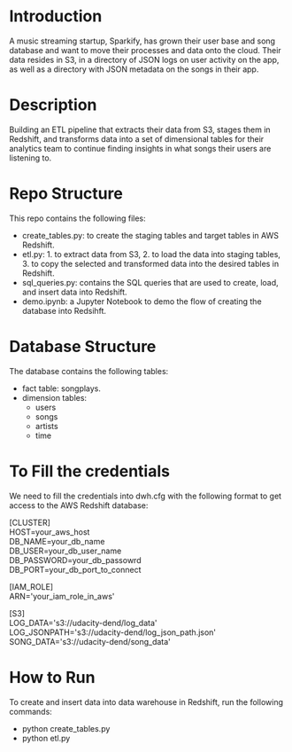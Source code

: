 # Introduction
A music streaming startup, Sparkify, has grown their user base and song database and want to move their processes and data onto the cloud. Their data resides in S3, in a directory of JSON logs on user activity on the app, as well as a directory with JSON metadata on the songs in their app.

# Description
Building an ETL pipeline that extracts their data from S3, stages them in Redshift, and transforms data into a set of dimensional tables for their analytics team to continue finding insights in what songs their users are listening to. 

# Repo Structure
This repo contains the following files:
- create_tables.py: to create the staging tables and target tables in AWS Redshift.
- etl.py: 1. to extract data from S3, 2. to load the data into staging tables, 3. to copy the selected and transformed data into the desired tables in Redshift.
- sql_queries.py: contains the SQL queries that are used to create, load, and insert data into Redshift.
- demo.ipynb: a Jupyter Notebook to demo the flow of creating the database into Redsihft.

# Database Structure
The database contains the following tables:
- fact table: songplays.
- dimension tables:
	- users
	- songs
 	- artists
	- time

# To Fill the credentials
We need to fill the credentials into dwh.cfg with the following format to get access to the AWS Redshift database:

[CLUSTER]<br />
HOST=your_aws_host<br />
DB_NAME=your_db_name<br />
DB_USER=your_db_user_name<br />
DB_PASSWORD=your_db_passowrd<br />
DB_PORT=your_db_port_to_connect<br />

[IAM_ROLE]<br />
ARN='your_iam_role_in_aws'<br />

[S3]<br />
LOG_DATA='s3://udacity-dend/log_data'<br />
LOG_JSONPATH='s3://udacity-dend/log_json_path.json'<br />
SONG_DATA='s3://udacity-dend/song_data'<br />

# How to Run
To create and insert data into data warehouse in Redshift, run the following commands:
- python create_tables.py
- python etl.py
